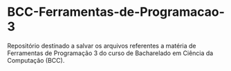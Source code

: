 # BCC-Ferramentas-de-Programacao-3
Repositório destinado a salvar os arquivos referentes a matéria de Ferramentas de Programação 3 do curso de Bacharelado em Ciência da Computação (BCC). 
